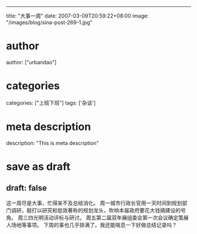 
---
title: "大事一周"
date: 2007-03-09T20:59:22+08:00
image: "/images/blog/sina-post-269-1.jpg"
# author
author: ["urbandao"]
# categories
categories: ["上班下班"]
tags: ['杂谈']
# meta description
description: "This is meta description"
# save as draft
draft: false
---

这一周尽是大事，忙得来不及总结消化。
周一城市行政长官用一天时间到规划部门调研，敲打以研究和低效著称的规划龙头，吹响本届政府要花大钱搞建设的号角。
周三四光明活动评标与研讨。
周五第二届双年展组委会第一次会议确定策展人场地等事项。
下周的事也几乎排满了。我还能喘息一下好做总结记录吗？
